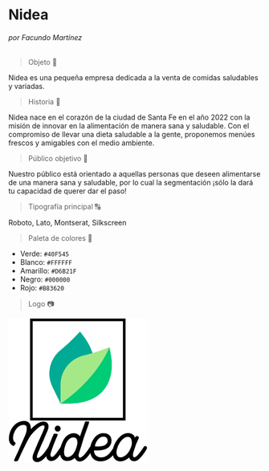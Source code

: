 # Nidea
###### por Facundo Martínez

> Objeto 🥗
> 
Nidea es una pequeña empresa dedicada a la venta de comidas saludables y variadas.


> Historia 📆
> 
Nidea nace en el corazón de la ciudad de Santa Fe en el año 2022 con la misión de innovar en la alimentación de manera sana y saludable.
Con el compromiso de llevar una dieta saludable a la gente, proponemos menúes frescos y amigables con el medio ambiente.

> Público objetivo 🤩
> 
Nuestro público está orientado a aquellas personas que deseen alimentarse de una manera sana y saludable, por lo cual la segmentación ¡sólo la dará tu capacidad de querer dar el paso!

> Tipografía principal 🔠
> 
Roboto, Lato, Montserat, Silkscreen

> Paleta de colores 🌈
> 
* Verde: `#40F545`
* Blanco: `#FFFFFF`
* Amarillo: `#D6B21F`
* Negro: `#000000`
* Rojo: `#B83620`

> Logo 📷

![Nidea logo](/Logo.png)
